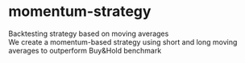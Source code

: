 # momentum-strategy
Backtesting strategy based on moving averages\
We create a momentum-based strategy using short and long moving averages to outperform Buy&Hold benchmark
